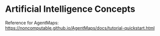 # Artificial Intelligence Concepts
 
Reference for AgentMaps: https://noncomputable.github.io/AgentMaps/docs/tutorial-quickstart.html
